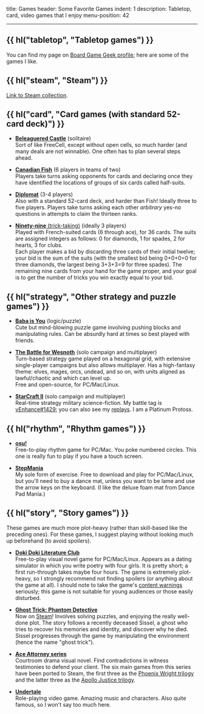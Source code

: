 title: Games
header: Some Favorite Games
indent: 1
description: Tabletop, card, video games that I enjoy
menu-position: 42

---

## {{ hl("tabletop", "Tabletop games") }}

You can find my page on
[Board Game Geek profile](https://boardgamegeek.com/user/vEnhance/);
here are some of the games I like.

<script language="javascript" src="https://boardgamegeek.com/jswidget.php?username=vEnhance&amp;numitems=5&amp;text=title&amp;images=small-fixed&amp;show=random&amp;imagesonly=1&amp;imagepos=left&amp;domains%5B%5D=boardgame"></script>

## {{ hl("steam", "Steam") }}

[Link to Steam collection](https://steamcommunity.com/id/vEnhance/games/?tab=all).

## {{ hl("card", "Card games (with standard 52-card deck)") }}

- [<b>Beleaguered Castle</b>](https://en.wikipedia.org/wiki/Beleaguered_Castle)
  (solitaire) <br>
  Sort of like FreeCell, except without open cells, so much harder
  (and many deals are not winnable).
  One often has to plan several steps ahead.

- [<b>Canadian Fish</b>](https://en.wikipedia.org/wiki/Canadian_Fish)
  (6 players in teams of two) <br>
  Players take turns asking opponents for cards
  and declaring once they have identified the locations
  of groups of six cards called half-suits.

- [<b>Diplomat</b>](upload/diplomat.pdf) (3-4 players) <br>
  Also with a standard 52-card deck, and harder than Fish!
  Ideally three to five players.
  Players take turns asking each other _arbitrary_ yes-no questions
  in attempts to claim the thirteen ranks.

- [<b>Ninety-nine</b> (trick-taking)][ninetynine]
  (ideally 3 players) <br>
  Played with French-suited cards (6 through ace), for 36 cards.
  The suits are assigned integers as follows: 0 for diamonds,
  1 for spades, 2 for hearts, 3 for clubs. <br>
  Each player makes a bid by discarding three cards of their initial twelve;
  your bid is the sum of the suits
  (with the smallest bid being 0+0+0=0 for three diamonds,
  the largest being 3+3+3=9 for three spades).
  The remaining nine cards from your hand for the game proper,
  and your goal is to get the number of tricks you win
  exactly equal to your bid.

[ninetynine]: https://en.wikipedia.org/wiki/Ninety-nine_(trick-taking_card_game)

## {{ hl("strategy", "Other strategy and puzzle games") }}

- [<b>Baba is You</b>](https://hempuli.itch.io/baba) (logic/puzzle)<br>
  Cute but mind-blowing puzzle game involving pushing blocks
  and manipulating rules.
  Can be absurdly hard at times so best played with friends.

- [<b>The Battle for Wesnoth</b>](https://wesnoth.org/)
  (solo campaign and multiplayer) <br>
  Turn-based strategy game played on a hexagonal grid,
  with extensive single-player campaigns but also allows multiplayer.
  Has a high-fantasy theme: elves, mages, orcs, undead, and so on,
  with units aligned as lawful/chaotic and which can level up. <br>
  Free and open-source, for PC/Mac/Linux.

- [<b>StarCraft II</b>](https://en.wikipedia.org/wiki/StarCraft_II:_Legacy_of_the_Void)
  (solo campaign and multiplayer) <br>
  Real-time strategy military science-fiction.
  My battle tag is
  [vEnhance#1429](https://starcraft2.com/en-us/profile/1/1/3443465);
  you can also see my
  [replays](https://sc2replaystats.com/player/2491031).
  I am a Platinum Protoss.

## {{ hl("rhythm", "Rhythm games") }}

- [<b>osu!</b>](https://osu.ppy.sh/home) <br>
  Free-to-play rhythm game for PC/Mac.
  You poke numbered circles.
  This one is really fun to play if you have a touch screen.

- [<b>StepMania</b>](https://www.stepmania.com/download/) <br>
  My sole form of exercise.
  Free to download and play for PC/Mac/Linux,
  but you'll need to buy a dance mat, unless you want to be lame
  and use the arrow keys on the keyboard.
  (I like the deluxe foam mat from Dance Pad Mania.)

## {{ hl("story", "Story games") }}

These games are much more plot-heavy
(rather than skill-based like the preceding ones).
For these games, I suggest playing without
looking much up beforehand (to avoid spoilers).

- [<b>Doki Doki Literature Club</b>](https://ddlc.moe/)<br>
  Free-to-play visual novel game for PC/Mac/Linux.
  Appears as a dating simulator in which you write poetry with four girls.
  It is pretty short; a first run-through takes maybe four hours.
  The game is extremely plot-heavy, so I strongly recommend
  not finding spoilers (or anything about the game at all).
  I should note to take the game's
  [content warnings](https://ddlc.moe/warning.html) seriously;
  this game is not suitable for young audiences or those easily disturbed.

- [<b>Ghost Trick: Phantom Detective</b>](https://en.wikipedia.org/wiki/Ghost_Trick) <br>
  Now on [Steam](https://store.steampowered.com/app/1967430/Ghost_Trick_Phantom_Detective/)!
  Involves solving puzzles, and enjoying the really well-done plot.
  The story follows a recently deceased Sissel,
  a ghost who tries to recover his memories and identity, and discover why he died.
  Sissel progresses through the game by manipulating the environment
  (hence the name "ghost trick").

- [<b>Ace Attorney series</b>](https://en.wikipedia.org/wiki/Ace_Attorney) <br>
  Courtroom drama visual novel.
  Find contradictions in witness testimonies to defend your client.
  The six main games from this series have been ported to Steam,
  the first three as the [Phoenix Wright trilogy](https://store.steampowered.com/app/787480/Phoenix_Wright_Ace_Attorney_Trilogy/)
  and the latter three as the [Apollo Justice trilogy](https://store.steampowered.com/app/2187220/Apollo_Justice_Ace_Attorney_Trilogy/).

- [<b>Undertale</b>](https://undertale.com/about/) <br>
  Role-playing video game. Amazing music and characters.
  Also quite famous, so I won't say too much here.

[yomi]: https://en.wikipedia.org/wiki/Yomi_(card_game)
[aeonend]: https://boardgamegeek.com/boardgame/218417/aeons-end-war-eternal
